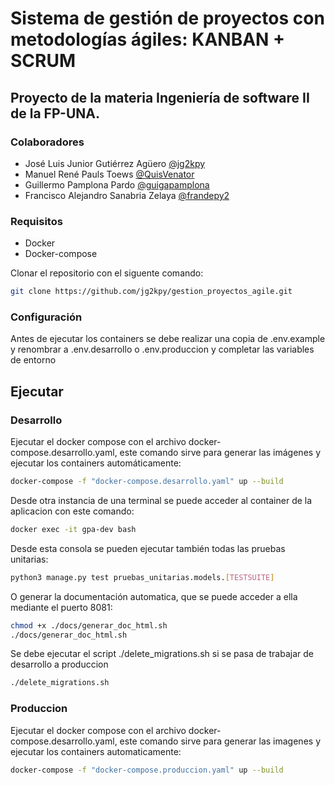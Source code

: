 # Sistema de gestión de proyectos con metodologías ágiles: KANBAN + SCRUM
## Proyecto de la materia Ingeniería de software II de la FP-UNA.

### Colaboradores
* José Luis Junior Gutiérrez Agüero [@jg2kpy](https://github.com/jg2kpy)
* Manuel René Pauls Toews [@QuisVenator](https://github.com/QuisVenator)
* Guillermo Pamplona Pardo [@guigapamplona](https://github.com/guigapamplona)
* Francisco Alejandro Sanabria Zelaya [@frandepy2](https://github.com/frandepy2)

### Requisitos
* Docker
* Docker-compose

Clonar el repositorio con el siguente comando:
```bash
git clone https://github.com/jg2kpy/gestion_proyectos_agile.git
```

### Configuración
Antes de ejecutar los containers se debe realizar una copia de .env.example y renombrar a .env.desarrollo o .env.produccion y completar las variables de entorno

## Ejecutar
### Desarrollo
Ejecutar el docker compose con el archivo docker-compose.desarrollo.yaml, este comando sirve para generar las imágenes y ejecutar los containers automáticamente:
```bash
docker-compose -f "docker-compose.desarrollo.yaml" up --build
```

Desde otra instancia de una terminal se puede acceder al container de la aplicacion con este comando:
```bash
docker exec -it gpa-dev bash
```

Desde esta consola se pueden ejecutar también todas las pruebas unitarias:
```bash
python3 manage.py test pruebas_unitarias.models.[TESTSUITE]
```

O generar la documentación automatica, que se puede acceder a ella mediante el puerto 8081:
```bash
chmod +x ./docs/generar_doc_html.sh
./docs/generar_doc_html.sh
```

Se debe ejecutar el script ./delete_migrations.sh si se pasa de trabajar de desarrollo a produccion
```bash
./delete_migrations.sh
```

### Produccion
Ejecutar el docker compose con el archivo docker-compose.desarrollo.yaml, este comando sirve para generar las imagenes y ejecutar los containers automaticamente:
```bash
docker-compose -f "docker-compose.produccion.yaml" up --build
```
